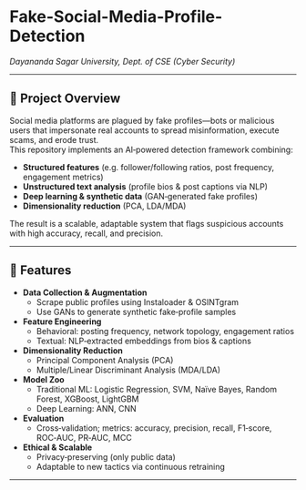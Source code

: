 # Fake-Social-Media-Profile-Detection
*Dayananda Sagar University, Dept. of CSE (Cyber Security)*  

---

## 📖 Project Overview

Social media platforms are plagued by fake profiles—bots or malicious users that impersonate real accounts to spread misinformation, execute scams, and erode trust.  
This repository implements an AI‑powered detection framework combining:

- **Structured features** (e.g. follower/following ratios, post frequency, engagement metrics)  
- **Unstructured text analysis** (profile bios & post captions via NLP)  
- **Deep learning & synthetic data** (GAN‑generated fake profiles)  
- **Dimensionality reduction** (PCA, LDA/MDA)  

The result is a scalable, adaptable system that flags suspicious accounts with high accuracy, recall, and precision.

---

## 🚀 Features

- **Data Collection & Augmentation**  
  - Scrape public profiles using Instaloader & OSINTgram  
  - Use GANs to generate synthetic fake‐profile samples  
- **Feature Engineering**  
  - Behavioral: posting frequency, network topology, engagement ratios  
  - Textual: NLP‐extracted embeddings from bios & captions  
- **Dimensionality Reduction**  
  - Principal Component Analysis (PCA)  
  - Multiple/Linear Discriminant Analysis (MDA/LDA)  
- **Model Zoo**  
  - Traditional ML: Logistic Regression, SVM, Naïve Bayes, Random Forest, XGBoost, LightGBM  
  - Deep Learning: ANN, CNN  
- **Evaluation**  
  - Cross‐validation; metrics: accuracy, precision, recall, F1‑score, ROC‑AUC, PR‑AUC, MCC  
- **Ethical & Scalable**  
  - Privacy‐preserving (only public data)  
  - Adaptable to new tactics via continuous retraining  

---



